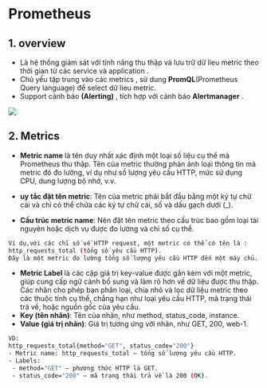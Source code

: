 # Prometheus

## 1. overview

- Là hệ thống giám sát với tính năng thu thập và lưu trữ dữ lieu metric theo thời gian từ các service và application .
- Chủ yếu tập trung vào các metrics , sử dung **PromQL**(Prometheus Query language) để select dữ lieu metric.
- Support cảnh báo **(Alerting)** , tích hợp với cảnh báo **Alertmanager** .

<img src="[https://imgur.com/a/prometheus-Z2p71iW](https://imgur.com/gallery/abc-eUskNYW)">

## 2. Metrics

- **Metric name** là tên duy nhất xác định một loại số liệu cụ thể mà Prometheus thu thập. Tên của metric thường phản ánh loại thông tin mà metric đó đo lường, ví dụ như số lượng yêu cầu HTTP, mức sử dụng CPU, dung lượng bộ nhớ, v.v.

- **uy tắc đặt tên metric**: Tên của metric phải bắt đầu bằng một ký tự chữ cái và chỉ có thể chứa các ký tự chữ cái, số và dấu gạch dưới (_).

- **Cấu trúc metric name**: Nên đặt tên metric theo cấu trúc bao gồm loại tài nguyên hoặc dịch vụ được đo lường và chỉ số cụ thể.

```sh
Ví dụ,với các chỉ số về HTTP request, một metric có thể có tên là :
http_requests_total (tổng số yêu cầu HTTP).
Đây là một metric đo lường tổng số lượng yêu cầu HTTP đến một máy chủ.
```

- **Metric Label** là các cặp giá trị key-value được gắn kèm với một metric, giúp cung cấp ngữ cảnh bổ sung và làm rõ hơn về dữ liệu được thu thập. Các nhãn cho phép bạn phân loại, chia nhỏ và lọc dữ liệu metric theo các thuộc tính cụ thể, chẳng hạn như loại yêu cầu HTTP, mã trạng thái trả về, hoặc nguồn gốc của yêu cầu.
 - **Key (tên nhãn)**: Tên của nhãn, như method, status_code, instance.
 - **Value (giá trị nhãn)**: Giá trị tương ứng với nhãn, như GET, 200, web-1.
```sh
VD:
http_requests_total{method="GET", status_code="200"}
- Metric name: http_requests_total — tổng số lượng yêu cầu HTTP.
- Labels:
 - method="GET" — phương thức HTTP là GET.
 - status_code="200" — mã trạng thái trả về là 200 (OK).
```
